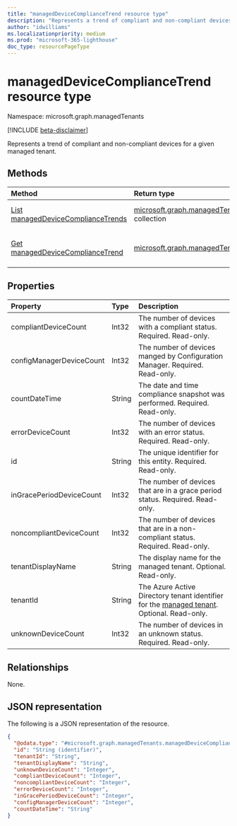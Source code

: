 ```yaml
---
title: "managedDeviceComplianceTrend resource type"
description: "Represents a trend of compliant and non-compliant devices for a given managed tenant."
author: "idwilliams"
ms.localizationpriority: medium
ms.prod: "microsoft-365-lighthouse"
doc_type: resourcePageType
---
```


# managedDeviceComplianceTrend resource type

Namespace: microsoft.graph.managedTenants

[!INCLUDE [beta-disclaimer](../../includes/beta-disclaimer.md)]

Represents a trend of compliant and non-compliant devices for a given managed tenant.

## Methods
|Method|Return type|Description|
|:---|:---|:---|
|[List managedDeviceComplianceTrends](../api/managedtenants-managedtenant-list-manageddevicecompliancetrends.md)|[microsoft.graph.managedTenants.managedDeviceComplianceTrend](../resources/managedtenants-manageddevicecompliancetrend.md) collection|Get a list of the [managedDeviceComplianceTrend](../resources/managedtenants-manageddevicecompliancetrend.md) objects and their properties.|
|[Get managedDeviceComplianceTrend](../api/managedtenants-manageddevicecompliancetrend-get.md)|[microsoft.graph.managedTenants.managedDeviceComplianceTrend](../resources/managedtenants-manageddevicecompliancetrend.md)|Read the properties and relationships of a [managedDeviceComplianceTrend](../resources/managedtenants-manageddevicecompliancetrend.md) object.|

## Properties
|Property|Type|Description|
|:---|:---|:---|
|compliantDeviceCount|Int32|The number of devices with a compliant status. Required. Read-only.|
|configManagerDeviceCount|Int32|The number of devices manged by Configuration Manager. Required. Read-only.|
|countDateTime|String|The date and time compliance snapshot was performed. Required. Read-only.|
|errorDeviceCount|Int32|The number of devices with an error status. Required. Read-only.|
|id|String|The unique identifier for this entity. Required. Read-only.|
|inGracePeriodDeviceCount|Int32|The number of devices that are in a grace period status. Required. Read-only.|
|noncompliantDeviceCount|Int32|The number of devices that are in a non-compliant status. Required. Read-only.|
|tenantDisplayName|String|The display name for the managed tenant. Optional. Read-only.|
|tenantId|String|The Azure Active Directory tenant identifier for the [managed tenant](../resources/managedtenants-tenant.md). Optional. Read-only.|
|unknownDeviceCount|Int32|The number of devices in an unknown status. Required. Read-only.|

## Relationships
None.

## JSON representation
The following is a JSON representation of the resource.
<!-- {
  "blockType": "resource",
  "keyProperty": "id",
  "@odata.type": "microsoft.graph.managedTenants.managedDeviceComplianceTrend",
  "baseType": "microsoft.graph.entity",
  "openType": true
}
-->
``` json
{
  "@odata.type": "#microsoft.graph.managedTenants.managedDeviceComplianceTrend",
  "id": "String (identifier)",
  "tenantId": "String",
  "tenantDisplayName": "String",
  "unknownDeviceCount": "Integer",
  "compliantDeviceCount": "Integer",
  "noncompliantDeviceCount": "Integer",
  "errorDeviceCount": "Integer",
  "inGracePeriodDeviceCount": "Integer",
  "configManagerDeviceCount": "Integer",
  "countDateTime": "String"
}
```
